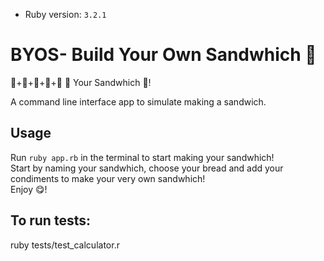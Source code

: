 - Ruby version: `3.2.1`

# BYOS- Build Your Own Sandwhich 🥪

🥬+🥓+🍅+🍞+🥖 🟰 Your Sandwhich 🥪!
<br>

A command line interface app to simulate making a sandwich.

## Usage

Run `ruby app.rb` in the terminal to start making your sandwhich!
<br> Start by naming your sandwhich, choose your bread and add your condiments to make your very own sandwhich!
<br> Enjoy 😋!

## To run tests:

ruby tests/test_calculator.r
